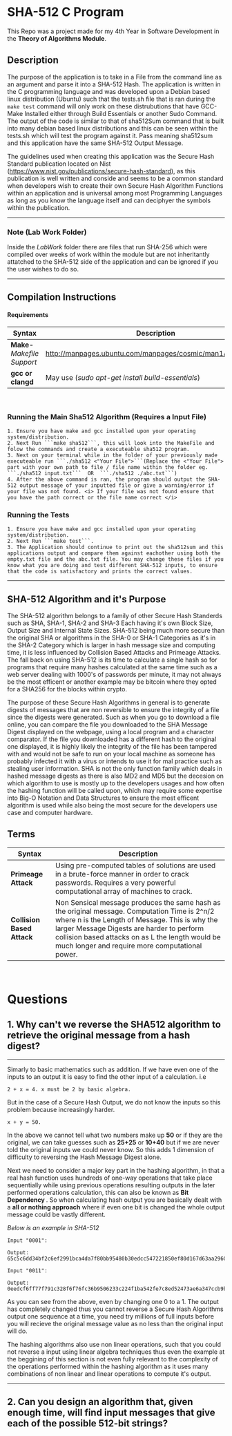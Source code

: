 # SHA-512 C Program

This Repo was a project made for my 4th Year in Software Development in the <b>Theory of Algorithms Module</b>.

## Description
The purpose of the application is to take in a File from the command line as an argument and parse it into a SHA-512 Hash. The application is written in the C programming language and was developed upon a Debian based linux distribution (Ubuntu) such that the tests.sh file that is ran during the ```make test``` command will only work on these distrubutions that have GCC- Make Installed either through Build Essentials or another Sudo Command. The output of the code is similar to that of sha512Sum command that is built into many debian based linux distributions and this can be seen within the tests.sh which will test the program against it. Pass meaning sha512sum and this application have the same SHA-512 Output Message.

The guidelines used when creating this application was the Secure Hash Standard publication located on Nist (https://www.nist.gov/publications/secure-hash-standard), as this publication is well written and conside and seems to be a common standard when developers wish to create their own Secure Hash Algorithm Functions within an application and is universal among most Programming Languages as long as you know the language itself and can deciphyer the symbols within the publication.

---

### Note (Lab Work Folder)
Inside the <i>LabWork</i> folder there are files that run SHA-256 which were compiled over weeks of work within the module but are not inheritantly attatched to the SHA-512 side of the application and can be ignored if you the user wishes to do so.

---
## Compilation Instructions
#### Requirements
| Syntax | Description |
| ----------- | ----------- |
| <b>Make-</b><i>Makefile Support</i> | http://manpages.ubuntu.com/manpages/cosmic/man1/make.1.html |
| <b> gcc or clangd</b> | May use (<i>sudo apt-get install build-essentials</i>)|
</br>

### Running the Main Sha512 Algorithm (Requires a Input File)
    1. Ensure you have make and gcc installed upon your operating system/distribution.
    2. Next Run ```make sha512```, this will look into the MakeFile and folow the commands and create a executeable sha512 program.
    3. Next on your terminal while in the folder of your previously made executeable run ```./sha512 <"Your File">```(Replace the <"Your File"> part with your own path to file / file name within the folder eg. ```./sha512 input.txt```  OR  ```./sha512 ./abc.txt```)
    4. After the above command is ran, the program should output the SHA-512 output message of your inputted file or give a warning/error if your file was not found. <i> If your file was not found ensure that you have the path correct or the file name correct </i>
### Running the Tests
    1. Ensure you have make and gcc installed upon your operating system/distribution.
    2. Next Run ```make test```.
    3. The Application should continue to print out the sha512sum and this applications output and compare them against eachother using both the empty.txt file and the abc.txt file. You may change these files if you know what you are doing and test different SHA-512 inputs, to ensure that the code is satisfactory and prints the correct values.
----

## SHA-512 Algorithm and it's Purpose

 The SHA-512 algorithm belongs to a family of other Secure Hash Standerds such as  SHA, SHA-1, SHA-2 and SHA-3 Each having it's own Block Size, Output Size and Internal State Sizes. SHA-512 being much more secure than the original SHA or algorithms in the SHA-0 or SHA-1 Categories as it's in the SHA-2 Category which is larger in hash message size and computing time, it is less influenced by Collision Based Attacks and Primeage Attacks. The fall back on using SHA-512 is its time to calculate a single hash so for programs that require many hashes calculated at the same time such as a web server dealing with 1000's of passwords per minute, it may not always be the most efficent or another example may be bitcoin where they opted for a SHA256 for the blocks within crypto.

 The purpose of these Secure Hash Algorithms in general is to generate digests of messages that are non reversible to ensure the integrity of a file since the digests were generated. Such as when you go to download a file online, you can compare the file you downloaded to the SHA Message Digest displayed on the webpage, using a local program and a character comparator. If the file you downloaded has a different hash to the original one displayed, it is highly likely the integrity of the file has been tampered with and would not be safe to run on your local machine as someone has probably infected it with a virus or intends to use it for mal practice such as stealing user information. SHA is not the only function family which deals in hashed message digests as there is also MD2 and MD5 but the decesion on which algorithm to use is mostly up to the developers usages and how often the hashing function will be called upon, which may require some expertise into Big-O Notation and Data Structures to ensure the most efficent algorithm is used while also being the most secure for the developers use case and computer hardware.

## Terms
| Syntax | Description |
| ----------- | ----------- |
| <b>Primeage Attack</b> |  Using pre-computed tables of solutions are used in a brute-force manner in order to crack passwords. Requires a very powerful computational array of machines to crack.
| <b>Collision Based Attack</b> | Non Sensical message produces the same hash as the original message. Computation Time is 2^n/2 where n is the Length of Message. This is why the larger Message Digests are harder to perform collision based attacks on as L the length would be much longer and require more computational power. |
</br>

# Questions

## 1. Why can't we reverse the SHA512 algorithm to retrieve the original message from a hash digest?
----
Simarly to basic mathematics such as addition. If we have even one of the inputs to an output it is easy to find the other input of a calculation. 
i.e

    2 + x = 4. x must be 2 by basic algebra.

But in the case of a Secure Hash Output, we do not know the inputs so this problem because increasingly harder.

    x + y = 50.
In the above we cannot tell what two numbers make up **50** or if they are the original, we can take guesses such as **25+25** or **10+40** but if we are never told the original inputs we could never know.
So this adds 1 dimension of difficulty to reversing the Hash Message Digest alone.

Next we need to consider a major key part in the hashing algorithm, in that a real hash function uses hundreds of one-way operations that take place sequentially while using previous operations resulting outputs in the later performed operations calculation, this can also be known as <b> Bit Dependency </b>. So when calculating hash output you are basically dealt with a  **all or nothing approach** where if even one bit is changed the whole output message could be vastly different.

<i>Below is an example in SHA-512</i>
    
    Input "0001":
    
    Output: 65c5c6dd34bf2c6ef2991bca4da7f80bb95480b30edcc547221850ef80d167d63aa2960dd610037d1867e1203e797b3991bc1ea18b575de0152f2a3c5c3d62a1

    Input "0011":
    
    Output: 0eedcf6ff77f791c328f6f76fc36b9506233c224f1ba542fe7c8ed52473ae6a347ccb9ba7623dbc7281b6cb4e5cbd3784d5686aa6c6caab728c9642ff3e416a2
As you can see from the above, even by changing one 0 to a 1. The output has completely changed thus you cannot reverse a Secure Hash Algorithms output one sequence at a time, you need try millions of full inputs before you will recieve the original message value as no less than the original input will do.

The hashing algorithms also use non linear operations, such that you could not reverse a input using linear algebra techniques thus even the example at the beggining of this section is not even fully relevant to the complexity of the operations performed within the hashing algorithm as it uses many combinations of non linear and linear operations to compute it's output.

---
## 2. Can you design an algorithm that, given enough time, will find input messages that give each of the possible 512-bit strings?



